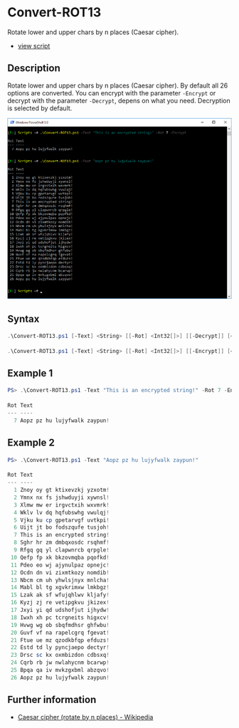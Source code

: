 # Convert-ROT13

Rotate lower and upper chars by n places (Caesar cipher).

* [view script](https://github.com/BornToBeRoot/PowerShell/blob/master/Scripts/Encryption/Convert-ROT13.ps1)

## Description

Rotate lower and upper chars by n places (Caesar cipher). By default all 26 options are converted. You can encrypt with the parameter `-Encrypt` or decrypt with the parameter `-Decrypt`, depens on what you need. Decryption is selected by default.

![Screenshot](Images/Convert-ROT13.png?raw=true "Convert-ROT13")

## Syntax

```powershell
.\Convert-ROT13.ps1 [-Text] <String> [[-Rot] <Int32[]>] [[-Decrypt]] [<CommonParameters>]

.\Convert-ROT13.ps1 [-Text] <String> [[-Rot] <Int32[]>] [[-Encrypt]] [<CommonParameters>]
``` 

## Example 1

```powershell
PS> .\Convert-ROT13.ps1 -Text "This is an encrypted string!" -Rot 7 -Encrypt

Rot Text
--- ----
  7 Aopz pz hu lujyfwalk zaypun!
```

## Example 2

```powershell
PS> .\Convert-ROT13.ps1 -Text "Aopz pz hu lujyfwalk zaypun!"

Rot Text
--- ----
  1 Znoy oy gt ktixevzkj yzxotm!
  2 Ymnx nx fs jshwduyji xywnsl!
  3 Xlmw mw er irgvctxih wxvmrk!
  4 Wklv lv dq hqfubswhg vwulqj!
  5 Vjku ku cp gpetarvgf uvtkpi!
  6 Uijt jt bo fodszqufe tusjoh!
  7 This is an encrypted string!
  8 Sghr hr zm dmbqxosdc rsqhmf!
  9 Rfgq gq yl clapwnrcb qrpgle!
 10 Qefp fp xk bkzovmqba pqofkd!
 11 Pdeo eo wj ajynulpaz opnejc!
 12 Ocdn dn vi zixmtkozy nomdib!
 13 Nbcm cm uh yhwlsjnyx mnlcha!
 14 Mabl bl tg xgvkrimxw lmkbgz!
 15 Lzak ak sf wfujqhlwv kljafy!
 16 Kyzj zj re vetipgkvu jkizex!
 17 Jxyi yi qd udshofjut ijhydw!
 18 Iwxh xh pc tcrgneits higxcv!
 19 Hvwg wg ob sbqfmdhsr ghfwbu!
 20 Guvf vf na rapelcgrq fgevat!
 21 Ftue ue mz qzodkbfqp efduzs!
 22 Estd td ly pyncjaepo dectyr!
 23 Drsc sc kx oxmbizdon cdbsxq!
 24 Cqrb rb jw nwlahycnm bcarwp!
 25 Bpqa qa iv mvkzgxbml abzqvo!
 26 Aopz pz hu lujyfwalk zaypun!
```

## Further information

* [Caesar cipher (rotate by n places) - Wikipedia](https://en.wikipedia.org/wiki/Caesar_cipher)
